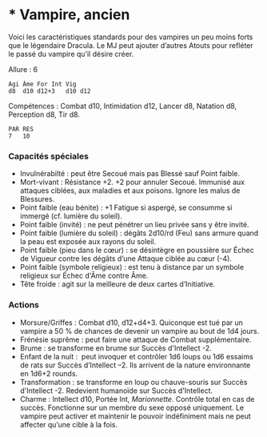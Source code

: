 
# * Vampire, ancien
Voici les caractéristiques standards pour des vampires un peu moins forts que le légendaire Dracula. Le MJ peut ajouter d’autres Atouts pour refléter le passé du vampire qu’il désire créer.

Allure : 6

	Agi	Âme	For	Int	Vig
	d8	d10	d12+3	d10	d12

Compétences : Combat d10, Intimidation d12, Lancer d8, Natation d8, Perception d8, Tir d8.

	PAR	RES
	7	10

### Capacités spéciales
- Invulnérabilté : peut être Secoué mais pas Blessé sauf Point faible.
- Mort-vivant : Résistance +2. +2 pour annuler Secoué. Immunisé aux attaques ciblées, aux maladies et aux poisons. Ignore les malus de Blessures.
- Point faible (eau bénite) : +1 Fatigue si aspergé, se consumme si immergé (cf. lumière du soleil).
- Point faible (invité) : ne peut pénétrer un lieu privée sans y être invité.
- Point faible (lumière du soleil) : dégâts 2d10/rd (Feu) sans armure quand la peau est exposée aux rayons du soleil.
- Point faible (pieu dans le cœur) : se désintègre en poussière sur Échec de Vigueur contre les dégâts d’une Attaque ciblée au cœur (-4).
- Point faible (symbole religieux) : est tenu à distance par un symbole religieux sur Échec d'Âme contre Âme.
- Tête froide : agit sur la meilleure de deux cartes d’Initiative.

### Actions
- Morsure/Griffes : Combat d10, d12+d4+3. Quiconque est tué par un vampire a 50 % de chances de devenir un vampire au bout de 1d4 jours.
- Frénésie suprême : peut faire une attaque de Combat supplémentaire.
- Brume : se transforme en brume sur Succès d'Intellect -2.
- Enfant de la nuit :  peut invoquer et contrôler 1d6 loups ou 1d6 essaims de rats sur Succès d’Intellect –2. Ils arrivent de la nature environnante en 1d6+2 rounds.
- Transformation : se transforme en loup ou chauve-souris sur Succès d'Intellect -2. Redevient humanoïde sur Succès d'Intellect.
- Charme : Intellect d10, Portée Int, _Marionnette_. Contrôle total en cas de succès. Fonctionne sur un membre du sexe opposé uniquement. Le vampire peut activer et maintenir le pouvoir indéfiniment mais ne peut affecter qu’une cible à la fois.
